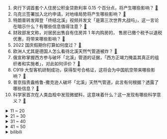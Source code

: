 1. 央行下调首套个人住房公积金贷款利率 0.15 个百分点，将产生哪些影响？ [:link:](https://www.zhihu.com/question/557143703)
2. 乌克兰签署加入北约申请，对地缘局势将产生哪些影响？ [:link:](https://www.zhihu.com/question/557163361)
3. 特朗普转发拜登「终结北溪」视频并发文「是第三次世界大战吗」，这一言论在暗示什么？有哪些信息值得注意？ [:link:](https://www.zhihu.com/question/556858712)
4. 财政部发文称，对居民出售自有住房并 1 年内购房的， 售房已缴个税予以退税优惠，将带来哪些影响？ [:link:](https://www.zhihu.com/question/556970736)
5. 2022 国庆假期你打算如何度过？ [:link:](https://www.zhihu.com/question/555482213)
6. 欧洲人尤其是德国人怎么看待北溪天然气管道被炸？ [:link:](https://www.zhihu.com/question/556015016)
7. 俄宣称掌握西方参与破坏「北溪」管道的证据，「西方正竭力掩盖其真正的组织者和实施者」，对此如何评价？ [:link:](https://www.zhihu.com/question/557087473)
8. C919 大型客机研制成功，获得型号合格证，这将会为中国航空带来哪些影响？ [:link:](https://www.zhihu.com/question/557031167)
9. 普京指责盎格鲁-撒克逊人破坏「北溪」天然气管道，此言有何根据？透露了哪些信息？ [:link:](https://www.zhihu.com/question/557151436)
10. 科学家首次在人类血栓中发现微塑料，这意味着什么？这一发现有哪些科学意义？ [:link:](https://www.zhihu.com/question/556869839)
<details>
<summary>11 ~ 20</summary>

11. 吴孟达为什么参演《流浪地球》而不是老搭档周星驰的《新喜剧之王》？ [:link:](https://www.zhihu.com/question/311959965)
12. 联合国安理会就反对乌东四地公投的决议草案投票，未获通过，如何看待这一结果？可能产生哪些影响？ [:link:](https://www.zhihu.com/question/557182499)
13. 美隐形驱逐舰「朱姆沃尔特」首次进驻日本，将对东亚地区产生哪些影响？如何看待横须贺军事基地的战略意义？ [:link:](https://www.zhihu.com/question/556381219)
14. 23 城首套房贷利率可破 4.1 %，媒体报道部分城市房贷利率或降至 3.6 %，这将对楼市影响几何？ [:link:](https://www.zhihu.com/question/556926218)
15. 如何看待挪威将派军队保护本国油气设施？挪威油气平台附近空域近来有多架无人机飞行，哪些信息值得关注？ [:link:](https://www.zhihu.com/question/556526318)
16. 波兰外长表示「若示俄方在乌部署核武器，北约将出兵乌克兰」，公投入俄的四地是否包括在内？透露了哪些信息？ [:link:](https://www.zhihu.com/question/557129616)
17. 如果你是《赛博朋克：边缘行者》大卫·马丁内斯，在夜之城你将如何选择？ [:link:](https://www.zhihu.com/question/555114793)
18. 女子看直播花百万买翡翠原石，想退货遭店家拒绝。此类情况消费者如何维权？平台需要担责吗？ [:link:](https://www.zhihu.com/question/555851790)
19. 不小心把朋友玩了几百个小时的塞尔达存档覆盖了，怎么办？ [:link:](https://www.zhihu.com/question/555975233)
20. 《火影忍者》秽土斑的查克拉几乎无限，为什么一定选择复活？ [:link:](https://www.zhihu.com/question/553839346)
</details>
<details>
<summary>21 ~ 30</summary>

21. 苹果或取消 10 月发布会，新款 iPad、MacBook Pro 将直接开卖，对此你有哪些期待？ [:link:](https://www.zhihu.com/question/555586252)
22. 如何评价2022年国庆档电影《万里归途》？ [:link:](https://www.zhihu.com/question/555312382)
23. 为什么日本动漫如果把鼻孔、牙齿、嘴唇画全了就会很诡异、很难看？ [:link:](https://www.zhihu.com/question/28489148)
24. 如何看董宇辉卖六元东北玉米被供应商背刺只值七毛？ [:link:](https://www.zhihu.com/question/555872060)
25. 德国空军战机首次赴日举行演习，日本称「具有重大历史意义」，如何解读日方表态？德日抱团，意欲何为？ [:link:](https://www.zhihu.com/question/556321252)
26. 本科独立用C语言完成没有优化的C语言编译器属于什么水平? [:link:](https://www.zhihu.com/question/556253610)
27. 为什么一旦用过净水器就很难离开了？一台优秀的净水器究竟有多值？ [:link:](https://www.zhihu.com/question/556861578)
28. 如何看待即将在 10 月 5 日上线的《守望先锋 2》？ [:link:](https://www.zhihu.com/question/556390587)
29. 不考虑现实因素，如果再给你一次选择的机会，你最希望从事何种职业？ [:link:](https://www.zhihu.com/question/551203746)
30. 直面原生家庭的苦痛是一个人成熟的标志吗？ [:link:](https://www.zhihu.com/question/555894120)
</details>
<details>
<summary>31 ~ 40</summary>

31. 道歉就一定要原谅吗？ [:link:](https://www.zhihu.com/question/556959196)
32. 有哪些巧合到可以称为神奇的故事？ [:link:](https://www.zhihu.com/question/66562971)
33. 秋季护肤有哪些小细节，能让皮肤变好，人变好看？ [:link:](https://www.zhihu.com/question/555645715)
34. 有没有哪些国庆节朋友圈文案推荐？ [:link:](https://www.zhihu.com/question/488226910)
35. 美国对俄罗斯数百名个人和实体实施全面制裁，这会给俄罗斯经济带来哪些影响？ [:link:](https://www.zhihu.com/question/557182145)
36. 中国象棋将军时要不要提醒对方? [:link:](https://www.zhihu.com/question/484392953)
37. 如何评价新能源汽车的换电模式？以及如何看待其未来的发展前景？ [:link:](https://www.zhihu.com/question/411769140)
38. 新人上下班骑车是选公路车还是山地车？ [:link:](https://www.zhihu.com/question/554391596)
39. 为什么动画《赛博朋克：边缘行者》中Lucy想去月球？ [:link:](https://www.zhihu.com/question/555033354)
40. 女子买护肤品误寄「前男友」，拿回发现被「对方现任女友」用了大半，损失上千元，如何看待此事？ [:link:](https://www.zhihu.com/question/555999057)
</details>
<details>
<summary>41 ~ 50</summary>

41. 爆卖的「俄罗斯老奶粉」都符合食品安全国家标准规定吗？有哪些需要注意的地方？ [:link:](https://www.zhihu.com/question/556213396)
42. 如何评价《一年一度喜剧大赛》第二季第二期？ [:link:](https://www.zhihu.com/question/557080086)
43. 2022年有哪些拍照好的手机值得购买？ [:link:](https://www.zhihu.com/question/509266576)
44. 请问大家是如何解决精神内耗的？ [:link:](https://www.zhihu.com/question/556227278)
45. 如何评价综艺《披荆斩棘》第七期（下）？ [:link:](https://www.zhihu.com/question/556853386)
46. 有哪个瞬间，你特别想退出家长群？ [:link:](https://www.zhihu.com/question/471983693)
47. 就目前《OVERLORD》章节而言，安兹乌尔恭魔导国中的人民究竟算不算达到了骨王所期望的幸福的乌托邦？ [:link:](https://www.zhihu.com/question/519091827)
48. 如何评价德国 9 月 CPI 同比初值大涨 10%，创二战以来新高？后续会如何变化？ [:link:](https://www.zhihu.com/question/556778347)
49. 如果志在考公考编，需要去考211研究生吗？ [:link:](https://www.zhihu.com/question/552881959)
50. 你相信网络上有真友谊吗？ [:link:](https://www.zhihu.com/question/555126718)
</details><details>
<summary>bilibili</summary>

1. 这一天，终于来了… [:link:](//www.bilibili.com/video/BV1h24y1R7rx)
2. 《叶问5：超英黄昏》"我才是最强超级英雄" [:link:](//www.bilibili.com/video/BV1X14y1h7tf)
3. 天堂制片公司出品短片《老杜》，我又相信爱情了 [:link:](//www.bilibili.com/video/BV1be4y1r7sR)
4. 孟 德 瞬 息 全 宇 宙 [:link:](//www.bilibili.com/video/BV1CG411J7MG)
5. 邪不压正，江湖再见！ [:link:](//www.bilibili.com/video/BV1Yt4y1w7yM)
6. 这个杀手有点蠢 [:link:](//www.bilibili.com/video/BV1c24y1d7Ap)
7. 【亮记生物鉴定】网络热传生物鉴定43 [:link:](//www.bilibili.com/video/BV1p14y1a7Cs)
8. 【Stray Kids】B站的小伙伴们SKZ来啦！请多多期待我们的新内容吧！ [:link:](//www.bilibili.com/video/BV1e14y1a7zF)
9. 第一次上大学，请问这种情况正常吗？ [:link:](//www.bilibili.com/video/BV1cW4y1e7LJ)
10. 百炼钢做成了绕指柔！总书记嘱托“手撕钢”技术勇攀高峰 [:link:](//www.bilibili.com/video/BV13B4y1778D)
<details>
<summary>11 ~ 20</summary>

11. “比赛第一 友谊第二” [:link:](//www.bilibili.com/video/BV1Le4y1H7T1)
12. 听说你们想看我穿这条破渔网篓篓？ [:link:](//www.bilibili.com/video/BV1H841147iG)
13. 如何用自己发明让别人发财？【小约翰】 [:link:](//www.bilibili.com/video/BV1aV4y1N71f)
14. 这次我真的我破防了，也许这就是缘份吧 [:link:](//www.bilibili.com/video/BV1UD4y117hB)
15. 咕噜咕噜滚下山！！！ [:link:](//www.bilibili.com/video/BV1WV4y1T74E)
16. 会魔法的这件事终究是瞒不住了！ 这是你没见过的城市！ [:link:](//www.bilibili.com/video/BV1td4y1q7Zi)
17. 自制健身房车 [:link:](//www.bilibili.com/video/BV1TG4y1W7iS)
18. 这是啥片？这是我老婆的照片！【阅片无数Ⅱ 62】 [:link:](//www.bilibili.com/video/BV1bW4y1Y79c)
19. 我们就像上个礼拜一样从网上买了一些玩具... [:link:](//www.bilibili.com/video/BV1aB4y1J7nK)
20. 【纯享版】还有法律~~~~~~~~~~mua！ [:link:](//www.bilibili.com/video/BV1eT411N7Wy)
</details>
<details>
<summary>21 ~ 30</summary>

21. 他战胜了日寇和天灾，却输给了营销号的嘲讽 [:link:](//www.bilibili.com/video/BV1Re4y167Dh)
22. 深度|| 佛祖对最难关卡的解题思路，黑手套们活不明白的悲哀结局 [:link:](//www.bilibili.com/video/BV1re4y1b7sV)
23. 高铁进站后没上去车怎么办？铁路负责你到底！听乘务员给你讲得明明白白！ [:link:](//www.bilibili.com/video/BV1V8411t7Cv)
24. 【水果猎人】鉴定网络胡说八道之“婆罗洲橡胶果” [:link:](//www.bilibili.com/video/BV1J14y1a7BL)
25. 内涵不断，火力全开！漠叔彻底放开干了 [:link:](//www.bilibili.com/video/BV1BN4y1P7SY)
26. 原来猫猫也有强迫症！ [:link:](//www.bilibili.com/video/BV1F24y1R7jk)
27. 《原神》提瓦特冒险纪念视频：旅行二周年手札 [:link:](//www.bilibili.com/video/BV1gG4y1x7QJ)
28. 排队两小时才能吃到的鸡！老板自信到邀请我们来踢馆！【怎么这么值ep51-石小路烧鸡公】 [:link:](//www.bilibili.com/video/BV16e4y1b7R9)
29. 我被800W粉丝博主抄袭了？ [:link:](//www.bilibili.com/video/BV1FP411n7ze)
30. 【原神】3.1须弥大世界任务解谜合集（持续更新中） [:link:](//www.bilibili.com/video/BV1T841147Uw)
</details>
<details>
<summary>31 ~ 40</summary>

31. G2：入围赛还得我教你打！ [:link:](//www.bilibili.com/video/BV1FT411M7KT)
32. 我 是 一 只 吃 情 绪 的 生 物 [:link:](//www.bilibili.com/video/BV1wT411M7aF)
33. 国家送给我们的6个神器，你全知道吗？ [:link:](//www.bilibili.com/video/BV1114y1h7Qc)
34. 关于我买空笔芯被当成傻子围观这件事 [:link:](//www.bilibili.com/video/BV17g411e7Es)
35. 有修养的人如何表达愤怒 [:link:](//www.bilibili.com/video/BV1YB4y1J74t)
36. 【传染病系列03】血疫埃博拉，可以融化器官的瘟疫，敬畏自然爱护地球！ [:link:](//www.bilibili.com/video/BV1XR4y1R7AU)
37. 一生要强的牛排 [:link:](//www.bilibili.com/video/BV1Me4y1b7Cq)
38. 只需5步的中式面点，有多难做！ [:link:](//www.bilibili.com/video/BV1e24y1R7mB)
39. 一根断开的圆木，用榫卯结构无缝衔接 [:link:](//www.bilibili.com/video/BV1Tg411e7uL)
40. 我们结婚了！！！找到老婆了！！！ [:link:](//www.bilibili.com/video/BV1Hg411e7P3)
</details>
<details>
<summary>41 ~ 50</summary>

41. 【原人】无派蒙获得柯莱 第二位伙伴！ [:link:](//www.bilibili.com/video/BV1KG4y1W79v)
42. 来自五常的压迫感（原神填词）二周年纪念版 [:link:](//www.bilibili.com/video/BV1Eg411e7WU)
43. “这社死来的太突然了❶❻” [:link:](//www.bilibili.com/video/BV1FT411M78C)
44. 我以为只有一位袁隆平，而这位教授却捐出8208万，不给孩子留一分钱 [:link:](//www.bilibili.com/video/BV1M84114761)
45. 每天一遍，水泥封心...... [:link:](//www.bilibili.com/video/BV1CD4y1C72v)
46. 被这个学考古的UP主笑死 [:link:](//www.bilibili.com/video/BV1AD4y117qh)
47. 门庭深冷 来者需诚 [:link:](//www.bilibili.com/video/BV1ad4y1z7q4)
48. 教室装扶手电梯了 十分方便！！！ [:link:](//www.bilibili.com/video/BV1PP411n7Pd)
49. 日本人：很熟悉但听不懂  中国人：不熟悉但听得懂  红楼梦第一回林黛玉进贾府生草日语谐音梗 [:link:](//www.bilibili.com/video/BV1he411T7po)
50. 卧槽她好像有那个台词牛逼症！内娱独一份的灵气！她的声音真就绝了！ [:link:](//www.bilibili.com/video/BV1kN4y1K7U6)
</details>
<details>
<summary>51 ~ 60</summary>

51. 成本10块，但特费米饭。 [:link:](//www.bilibili.com/video/BV1Md4y1u796)
52. 关于玉米，那些不得不说的事 [:link:](//www.bilibili.com/video/BV12P411n7FF)
53. 《 我 和 张 翰 恋 爱 了 》 [:link:](//www.bilibili.com/video/BV1ge4y1H7Y9)
54. 你行不行啊细狗是什么梗【梗指南】 [:link:](//www.bilibili.com/video/BV1Le4y1H7Xp)
55. 打球最怕这种一抽一抽的 节奏太好了[泪]反正我十四岁的时候绝对打不过他 太强了 [:link:](//www.bilibili.com/video/BV1re4y1H7pV)
56. 为何大家拍员工照的时候都要抱臂 [:link:](//www.bilibili.com/video/BV1Ne4y1B7iv)
57. 周深演唱中国动画百年纪念曲《美美》，100年·恰少年！ [:link:](//www.bilibili.com/video/BV1Vd4y1q7x6)
58. 哼哈二将细狗都给我自律起来！ [:link:](//www.bilibili.com/video/BV1TP411n7Dq)
59. 国家队又开挂了！来自东方的审美碾压，结尾直接封神！ [:link:](//www.bilibili.com/video/BV1iN4y1K79k)
60. 在比云彩还要高几千米的地方，我们看到了一片绝美花园 [:link:](//www.bilibili.com/video/BV17P411E7Jy)
</details>
<details>
<summary>61 ~ 70</summary>

61. 猛男阵亡，仅需三秒！！！ [:link:](//www.bilibili.com/video/BV1vG411g7EE)
62. 笑死！！真.别敷衍观众了！这种程度的变装才叫“惊艳” [:link:](//www.bilibili.com/video/BV1Ve4y1H7TX)
63. 电脑桌面闹鲲了怎么办…… [:link:](//www.bilibili.com/video/BV1CN4y1K7dy)
64. 在挪威山里吃365元的海鲜自助餐 超乎想象 [:link:](//www.bilibili.com/video/BV1dG411g7cU)
65. 当代年轻人现状 [:link:](//www.bilibili.com/video/BV1x8411472M)
66. 【神里绫华生贺读信】请再一次，和我相约月下吧！ [:link:](//www.bilibili.com/video/BV1UW4y1v7r2)
67. 世上竟有这样的云？15000份稿件中选出的云彩大合集，送给放假的你！ [:link:](//www.bilibili.com/video/BV1r841147Sp)
68. 【同桌】“别影响我，我要学习了！” [:link:](//www.bilibili.com/video/BV1rV4y1T7VR)
69. 猪 突 猛 进 [:link:](//www.bilibili.com/video/BV1YB4y1J724)
70. 【暗の入驻】大家好！我是演员青柳尊哉！请多多关照！ [:link:](//www.bilibili.com/video/BV1dP411J7zM)
</details>
<details>
<summary>71 ~ 80</summary>

71. 从美院毕业的人都在干什么 [:link:](//www.bilibili.com/video/BV1T14y187BN)
72. 【原神】圣金虫全收集路线！（赛诺突破材料） [:link:](//www.bilibili.com/video/BV1Re4y1n76S)
73. 尝试一些花里胡哨的透视 [:link:](//www.bilibili.com/video/BV1fG4y1s7ss)
74. 章鱼博士成为究极蜘蛛侠，当街枪毙罪犯，以暴制暴，又强又狠又帅我可太喜欢了 [:link:](//www.bilibili.com/video/BV1fG411g71t)
75. 伤心，手里的奶酪棒瞬间不香了…… [:link:](//www.bilibili.com/video/BV1V8411b7sY)
76. 延吉一辈子来一次怎么够？3天带你吃拍逛一个不落❗ [:link:](//www.bilibili.com/video/BV1Xd4y1M7Pz)
77. 我做up接到什么离谱的广告 [:link:](//www.bilibili.com/video/BV1bd4y1z7Ds)
78. papi酱的日常——办公室烂梗大赛！（节前轻松一下！大家国庆愉快！ [:link:](//www.bilibili.com/video/BV1jT411K79V)
79. 职场让我玩明白了！ [:link:](//www.bilibili.com/video/BV19D4y1176Q)
80. 罗老师谈《忏悔录》：很少能读到这么恶心的书 [:link:](//www.bilibili.com/video/BV1jg411e7id)
</details>
<details>
<summary>81 ~ 90</summary>

81. 【莓用良品】智能跑椅 坐以待币 [:link:](//www.bilibili.com/video/BV1a14y1h7Ap)
82. 耗时5天，熬了3个通宵，我给老虎戴上了狮子的帽子，这是老虎醒狮酥 [:link:](//www.bilibili.com/video/BV13V4y1T7Zj)
83. 害，小场面 [:link:](//www.bilibili.com/video/BV1i24y1R7nH)
84. 邻 居 小 桀 ｜BK短纪录片 [:link:](//www.bilibili.com/video/BV1bd4y1q7wH)
85. 那个我很少会玩，但却从未卸载过的游戏。再见啦～ [:link:](//www.bilibili.com/video/BV1pV4y1N7zF)
86. 别让IKUN界变成你最讨厌的样子 [:link:](//www.bilibili.com/video/BV18e4y1b7Ep)
87. 广东顺德.牛展   厨子探店¥221 [:link:](//www.bilibili.com/video/BV16t4y1w7Vb)
88. 怎么会有这么心大的猫啊！！！ [:link:](//www.bilibili.com/video/BV19t4y1w7LS)
89. 正所谓“一天不听是浑身难受 听了以后是难受一天” [:link:](//www.bilibili.com/video/BV15G411J7nV)
90. 《当周末的作业一字没碰时》 [:link:](//www.bilibili.com/video/BV1tt4y1w7Ss)
</details>
<details>
<summary>91 ~ 100</summary>

91. 他真的一直盯着我看 第一次在他面前穿旗袍 [:link:](//www.bilibili.com/video/BV1Je4y1r79U)
92. 呜呜呜为什么跑不要跑呜呜呜 [:link:](//www.bilibili.com/video/BV1be4y1B7og)
93. 什么叫皮薄馅大啊！ [:link:](//www.bilibili.com/video/BV1Pt4y1A7TU)
94. 【经典猛男】迈克尔杰克逊，但是猛男Beat It！ [:link:](//www.bilibili.com/video/BV1ue4y1H7ay)
95. 东北的烧烤，究竟会有多好吃呢？~ [:link:](//www.bilibili.com/video/BV1xe4y1H7fX)
96. “生来孤独” [:link:](//www.bilibili.com/video/BV1o14y1h7eb)
97. 英国女婿跟中国岳母说中文… 菜市场买菜讲价笑不活了 [:link:](//www.bilibili.com/video/BV1ae411K7k8)
98. 老马吹牛象和平共处 [:link:](//www.bilibili.com/video/BV14B4y17771)
99. 再也不用花钱去学习技能了，国家都免费开放了 [:link:](//www.bilibili.com/video/BV1L841147Lu)
100. 你这是在做菜吗？你这分明是在炼丹！ [:link:](//www.bilibili.com/video/BV1EB4y177U6)
</details></details>